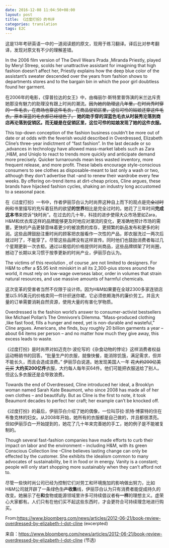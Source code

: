 ```yaml
---
date: 2016-12-08 11:04:50+08:00
layout: post
title: 《过度打扮》的书评
categories: translation
tags: E2C
---
```


这是13年考研英语一中的一道阅读题的原文，现用于练习翻译。译后比对参考翻译，发现对原文有不少的理解差错。

In the 2006 film version of The Devil Wears Prada ,Miranda Priestly, played by Meryl Streep, scolds her unattractive assistant for imagining that high fashion doesn’t affect her, Priestly explains how the deep blue color of the assistant’s sweater descended over the years from fashion shows to departments stores and to the bargain bin in which the poor girl doubtless found her garment.

在2006年的电影，《穿普拉达的女王》中，由梅丽尔·斯特里普饰演的米兰达斥责她那没有魅力的助理没有跟上时尚的潮流。<del>因为她的助理这几年里，在时尚秀时穿的一件毛衣，在商场也穿这件毛衣，在商品促销区里，这位可怜的姑娘还穿这件毛衣。原本深蓝的毛衣都已经褪色了。</del> **她的助手穿的深蓝色毛衣从时装秀沦落到商店再沦落到促销区。而无疑是在促销区里，这位可伶的姑娘发现了她的这件衣服。**

This top-down conception of the fashion business couldn’t be more out of date or at odds with the feverish would described in Overdressed, Elizabeth Cline’s three-year indictment of “fast fashion”. In the last decade or so ,advances in technology have allowed mass-market labels such as Zara ,H&M, and Uniqlo to react to trends more quickly and anticipate demand more precisely. Quicker turnarounds mean less wasted inventory, more frequent release, and more profit. These labels encourage style-conscious consumers to see clothes as disposable-meant to last only a wash or two, although they don’t advertise that –and to renew their wardrobe every few weeks. By offering on-trend items at dirt-cheap prices, Cline argues, these brands have hijacked fashion cycles, shaking an industry long accustomed to a seasonal pace.

在《过度打扮》一书中，作者伊丽莎白认为时尚界这种自上而下的观点<del>是完全过时的</del>和书里描写的充斥着狂热的欲望**的世界**相比是完全过时的。她花了三年时间**完成这本书**来控诉“快时尚”。在过去的几十年，科技的进步使得大众市场里如Zara，H&M和优衣库这样的品牌能够更及时地应对潮流的变化，更准确地预计市场的需要。更快的产品更替意味着更少的被浪费的库存，更频繁的新品发布和更多的利润。这些品牌鼓励注重时尚的顾客把衣服看作一次性的产品，即衣服洗过一两次后就过时了，不能穿了。尽管这些品牌没有这样宣传。同时他们也鼓励消费者每过几个星期更新一次衣柜。通过以极低的价格提供时尚商品，这些品牌绑架了时尚圈，撼动了长期以来习惯于按季更新的时尚产业，伊丽莎白认为。

The victims of this revolution , of course ,are not limited to designers. For H&M to offer a $5.95 knit miniskirt in all its 2,300-pius stores around the world, it must rely on low-wage overseas labor, order in volumes that strain natural resources, and use massive amounts of harmful chemicals.

这次变革的受害者当然不仅限于设计师。因为H&M如果要在全球2300多家连锁店里以5.95美元的价格卖同一件针织迷你裙，它必须依赖海外的廉价劳工。并且大量的订单需要消耗自然资源，使用大量的有害化学物质。

Overdressed is the fashion world’s answer to consumer-activist bestsellers like Michael Pollan’s The Omnivore’s Dilemma. “Mass-produced clothing ,like fast food, fills a hunger and need, yet is non-durable and wasteful,” Cline argues. Americans, she finds, buy roughly 20 billion garments a year – about 64 items per person – and no matter how much they give away, this excess leads to waste.

《过度打扮》是时尚界对如迈克尔·波伦写的《杂食动物的悖论》这样消费者权益运动畅销书的回答。“批量生产的衣服，就像快餐，能消除饥饿，满足需求，但并不能长久，而且会造成浪费。” 伊丽莎白说道。她发现美国人一年 <del>花大约200亿美元买</del> **大约买200亿件**衣服，大约每人每年买64件。他们可能把衣服送给了别人。但这么多衣服还是会导致浪费。

Towards the end of Overdressed, Cline introduced her ideal, a Brooklyn woman named Sarah Kate Beaumont, who since 2008 has made all of her own clothes – and beautifully. But as Cline is the first to note, it took Beaumont decades to perfect her craft; her example can’t be knocked off.

《过度打扮》的最后，伊丽莎白介绍了她的偶像，一位叫莎拉·凯特·博蒙特的住在布鲁克林的妇女。从2008年开始，她所有的衣服都是自己做的，并且都很漂亮。但如伊丽莎白一开始提到的，她花了几十年来完善她的手工，她的例子是不能被复制的。

Though several fast-fashion companies have made efforts to curb their impact on labor and the environment – including H&M, with its green Conscious Collection line –Cline believes lasting change can only be effected by the customer. She exhibits the idealism common to many advocates of sustainability, be it in food or in energy. Vanity is a constant; people will only start shopping more sustainably when they can’t afford not to.

尽管一些快时尚公司已经为控制它们对劳工和环境施加的影响做出努力，比如H&M公司就开辟了一条绿色<del>生产</del>**收集**线，伊丽莎白认为只有消费者能促成持久的改变。她展示了<del>在</del>**和**食物或能源领域里许多可持续倡议者<del>有</del>**一样**的理想主义。虚荣心大家都有。人们只有在他们买不起这些东西时，才会更符合可持续理念地进行购买。

From:https://www.bloomberg.com/news/articles/2012-06-21/book-review-overdressed-by-elizabeth-l-dot-cline (excerpted)

来自：https://www.bloomberg.com/news/articles/2012-06-21/book-review-overdressed-by-elizabeth-l-dot-cline (节选)